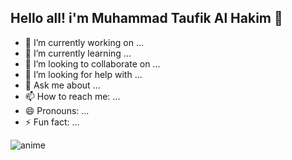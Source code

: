 ## Hello all! i'm Muhammad Taufik Al Hakim 👋

<!--
**taufikalhkim21/taufikalhkim21** is a ✨ _special_ ✨ repository because its `README.md` (this file) appears on your GitHub profile.

Here are some ideas to get you started:-->

- 🔭 I’m currently working on ...
- 🌱 I’m currently learning ...
- 👯 I’m looking to collaborate on ...
- 🤔 I’m looking for help with ...
- 💬 Ask me about ...
- 📫 How to reach me: ...
- 😄 Pronouns: ...
- ⚡ Fun fact: ...

![anime](https://media1.giphy.com/media/v1.Y2lkPTc5MGI3NjExNHVuZGc2ODJucXNjaXBubmMzYTBvNXBzanAyZzMydG4zNzNnMGszMSZlcD12MV9pbnRlcm5hbF9naWZfYnlfaWQmY3Q9Zw/4Ev0Ari2Nd9io/giphy.gif)